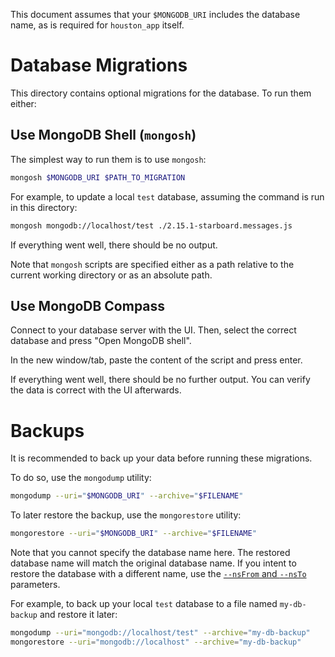 This document assumes that your `$MONGODB_URI` includes the database name, as is required for `houston_app` itself.

# Database Migrations

This directory contains optional migrations for the database. To run them either:

## Use MongoDB Shell (`mongosh`)

The simplest way to run them is to use `mongosh`:

```sh
mongosh $MONGODB_URI $PATH_TO_MIGRATION
```

For example, to update a local `test` database, assuming the command is run in this directory:

```sh
mongosh mongodb://localhost/test ./2.15.1-starboard.messages.js
```

If everything went well, there should be no output.

Note that `mongosh` scripts are specified either as a path relative to the current working directory or as an absolute path.

## Use MongoDB Compass

Connect to your database server with the UI. Then, select the correct database and press "Open MongoDB shell".

In the new window/tab, paste the content of the script and press enter.

If everything went well, there should be no further output. You can verify the data is correct with the UI afterwards.

# Backups

It is recommended to back up your data before running these migrations.

To do so, use the `mongodump` utility:

```sh
mongodump --uri="$MONGODB_URI" --archive="$FILENAME"
```

To later restore the backup, use the `mongorestore` utility:

```sh
mongorestore --uri="$MONGODB_URI" --archive="$FILENAME"
```

Note that you cannot specify the database name here. The restored database name will match the original database name. If you intent to restore the database with a different name, use the [`--nsFrom` and `--nsTo`](https://www.mongodb.com/docs/database-tools/mongorestore/#std-option-mongorestore.--nsFrom) parameters.

For example, to back up your local `test` database to a file named `my-db-backup` and restore it later:

```sh
mongodump --uri="mongodb://localhost/test" --archive="my-db-backup"
mongorestore --uri="mongodb://localhost" --archive="my-db-backup"
```
